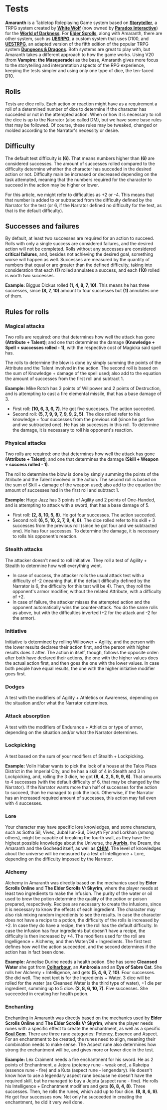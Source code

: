 # Tests

**Amaranth** is a Tabletop Roleplaying Game system based on **[Storyteller](https://whitewolf.fandom.com/wiki/Storyteller_System)**, a TRPG system created by **[White Wolf](https://en.wikipedia.org/wiki/White_Wolf_Publishing)** (now owned by **[Paradox Interactive](https://www.paradoxinteractive.com)**) for the **[World of Darkness](https://www.worldofdarkness.com/)**. For **[Elder Scrolls](https://elderscrolls.bethesda.net)**, along with Amaranth, there are other system, such as **[UESRPG](https://www.reddit.com/r/UESRPG/)**, a custom system that uses D100, and **[UESTRPG](https://uestrpg.wixsite.com/home)**, an adapted version of the fifth edition of the popular TRPG system **[Dungeons & Dragons](https://dnd.wizards.com/)**. Both systems are great to play with, but Amaranth takes a different approach to how the game works. Using V20 (from **Vampire: the Masquerade**) as the base, Amaranth gives more focus to the storytelling and interpretation aspects of the RPG experience, keeping the tests simpler and using only one type of dice, the ten-faced D10.

## Rolls
Tests are dice rolls. Each action or reaction might have as a requirement a roll of a determined number of dice to determine if the character has succeded or not in the attempted action. When or how it is necessary to roll the dice is up to the Narrator (also called DM), but we have some base rules that may be followed. Of course, these rules may be tweaked, changed or molded according to the Narrator's necessity or desire.

## Difficulty
The default test difficulty is **(6)**. That means numbers higher than **(6)** are considered successes. The amount of successes rolled compared to the difficulty determine whether the character has succeded in the desired action or not. Difficulty main be increased or decreased depending on the task attempted, meaning that the numbers required for the character to succeed in the action may be higher or lower.

For this article, we might refer to difficulties as +2 or -4. This means that that number is added to or subtracted from the difficulty defined by the Narrator for the test (or 6, if the Narrator defined no difficulty for the test, as that is the default difficulty).

## Successes and failures
By default, at least two successes are required for an action to succeed. Rolls with only a single success are considered failures, and the desired action will not be completed. Rolls without any successes are considered **critical failures**, and, besides not achieving the desired goal, something worse will happen as well. Successes are measured by the quantity of numbers that equal or are greater than the defined difficulty, taking into consideration that each **(1)** rolled annulates a success, and each **(10)** rolled is worth two successes.

**Example:** Biggus Dickus rolled **(1, 4, 8, 7, 10)**. This means he has three successes, since **(8, 7, 10)** amount to four successes but **(1)** annulates one of them.

## Rules for rolls
### Magical attacks
Two rolls are required: one that determines how well the attack has gone **(Attribute + Talent)**; and one that determines the damage **(Knowledge + Spell + successes rolled - 1)**, with the respective cost of Magicka said spell has.

The rolls to determine the blow is done by simply summing the points of the Attribute and the Talent involved in the action. The second roll is based on the sum of Knowledge + damage of the spell used; also add to the equation the amount of successes from the first roll and subtract 1.

**Example:** Mike Rotch has 3 points of Willpower and 2 points of Destruction, and is attempting to cast a fire elemental missile, that has a base damage of 3.
* First roll: **(10, 6, 3, 6, 7)**. He got five successes. The action succeded.
* Second roll: **(5, 7, 9, 9, 7, 9, 9, 2, 5)**. The dice rolled refer to his knowledge + four successes from the previous roll (since he got five and we subtracted one). He has six successes in this roll. To determine the damage, it is necessary to roll his opponent's reaction.

### Physical attacks
Two rolls are required: one that determines how well the attack has gone **(Attribute + Talent)**; and one that determines the damage **(Skill + Weapon + success rolled - 1)**.

The roll to determine the blow is done by simply summing the points of the Atribute and the Talent involved in the action. The second roll is based on the sum of Skill + damage of the weapon used; also add to the equation the amount of successes had in the first roll and subtract 1.

**Exemplo:** Huge Jazz has 3 points of Agility and 2 points of One-Handed, and is attempting to attack with a sword, that has a base damage of 5.
* First roll: **(2, 8, 10, 5, 8)**. He got four successes. The action succeded.
* Second roll: **(6, 5, 10, 2, 7, 9, 4, 6)**. The dice rolled refer to his skill + 3 successes from the previous roll (since he got four and we subtracted one). He has four successes. To determine the damage, it is necessary to rolls his opponent's reaction.

### Stealth attacks
The attacker doesn't need to roll initiative. They roll a test of Agility + Stealth to determine how well everything went.

* In case of success, the attacker rolls the usual attack test with a difficulty of -2 (meaning that, if the default difficulty defined by the Narrator is 6, the difficulty for this test will be 4). Then, they roll the opponent's armor modifier, without the related Attribute, with a difficulty of +2.
* In case of failure, the attacker misses the attempted action and the opponent automatically wins the counter-attack. You do the same rolls as above, but with the difficulties inverted (+2 for the attack and -2 for the armor).

### Initiative
Initiative is determined by rolling Willpower + Agility, and the person with the lower results declares their action first, and the person with higher results does it after. The action in itself, though, follows the opposite order: after both have declared their actions, the one with the higher values does the actual action first, and then goes the one with the lower values. In case both people have equal results, the one with the higher initiative modifier goes first.

### Dodges
A test with the modifiers of Agility + Athletics or Awareness, depending on the situation and/or what the Narrator determines.

### Attack absorption
A test with the modifiers of Endurance + Athletics or type of armor, depending on the situation and/or what the Narrator determines.

### Lockpicking
A test based on the sum of your modifiers of Stealth + Lockpicking.

**Example:** Volin Habar wants to pick the lock of a house at the Talos Plaza District in the Imperial City, and he has a skill of 4 in Stealth and 3 in Lockpicking, and, rolling the 3 dice, he got **(8, 4, 2, 5, 9, 9, 6)**. That amounts to 4 successes (with the default difficulty of 6, that may be changed by the Narrator). If the Narrator wants more than half of successes for the action to succeed, than he managed to pick the lock. Otherwise, if the Narrator has an increased required amount of successes, this action may fail even with 4 successes.

### Lore
Your character may have specific lore knowledges, and some characters, such as Sotha Sil, Vivec, Jubal lun-Sul, Divayth Fyr and Lorkhan (among others), might be capable of breaking the fourth wall, as they have the highest possible knowledge about the Universe, the **[Aurbis](https://en.uesp.net/wiki/Lore:Aurbis)**, the Dream, the Amaranth and the Godhead itself, as well as **[CHIM](https://en.uesp.net/wiki/Lore:CHIM)**. The level of knowledges about the universe will be measured by a test of Intelligence + Lore, depending on the difficulty imposed by the Narrator.

### Alchemy
Alchemy in Amaranth was directly based on the mechanics used by **Elder Scrolls Online** and **The Elder Scrolls V: Skyrim**, where the player needs at least two ingredients to make the infusion. The purity of the water or oil used to brew the potion determine the quality of the potion or poison prepared, respectively. Recipes are necessary to create the infusions, since it is necessary to know the effects of each ingredient. The character may also risk mixing random ingredients to see the results. In case the character does not have a recipe to a potion, the difficulty of the rolls is increased by +2. In case they do have a recipe, then the roll has the default difficulty. In case the infusion has four ingredients but doesn't have a recipe, the difficulty is then increased by +4. The modifiers used for the roll are Ingelligence + Alchemy, and then Water/Oil + Ingredients. The first test defines how well the action succeeded, and the second determines if the action has in fact been done.

**Example:** Annelise Durine needs a health potion. She has some **Cleansed Water** she got from **[Colharbour](https://en.uesp.net/wiki/Lore:Colharbour)**, an **Ambrosia** and an **Eye of Sabre Cat**. She rolls her Alchemy + Intelligence, and gets **(5, 4, 6, 7, 10)**. Four successes. She did well. The next text is for the Ingredients + Water. 3 dice will be rolled for the water (as Cleansed Water is the third type of water), +1 die per ingredient, summing up to 5 dice. **(2, 8, 6, 10, 7)**. Five successes. She succeeded in creating her health potion.

### Enchanting
Enchanting in Amaranth was directly based on the mechanics used by **Elder Scrolls Online** and **The Elder Scrolls V: Skyrim**, where the player needs runes with a specific effect to create the enchantment, as well as a specific **[Soul Gem](https://en.uesp.net/wiki/Lore:Soul_Gems)**. There are three rune categories: Potency, Essence and Aspect. For an enchantment to be created, the runes need to align, meaning their combination needs to make sense. The Aspect rune also determines how strong the enchantment will be, and gives more or fewer dice in the test.

**Example:** Léx Craiment needs a fire enchantment for his sword. He as 2 points of Enchantment, a Jejora (potency rune - weak one), a Rakeipa (essence rune - fire) and a Kuta (aspect rune - lengendary). He doesn't know how to use a legendary aspect rune because he doesn't have the required skill, but he managed to buy a Jejota (aspect rune - fine). He rolls his Intelligence + Enchantment modifiers and gets **(6, 8, 4, 8)**. Three successes. Then, he rolls the runes, which add up to four dice. **(8, 8, 6, 9)**. He got four successes now. Not only he succeeded in creating the enchantment, he did it very well done.